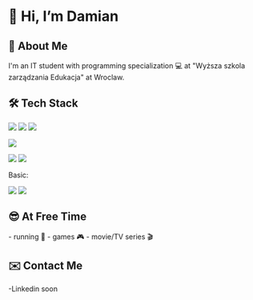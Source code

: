 <h1>👋  Hi, I’m Damian</h1>

<h2>👨 About Me </h2>
I'm an IT student with programming specialization 💻  at "Wyższa szkola zarządzania Edukacja" at Wroclaw. 

<h2>🛠  Tech Stack</h2>
<p><img src="https://img.icons8.com/color/48/000000/javascript.png"/> <img src="https://img.icons8.com/color/48/000000/html-5.png"/> <img src="https://img.icons8.com/color/48/000000/css3.png"/> <p>
<img src="https://img.icons8.com/color/48/000000/visual-studio-code-2019.png"/>
<p> <img src="https://img.icons8.com/color/48/000000/git.png"/> <img src="https://img.icons8.com/material-outlined/48/000000/github.png"/> </p>
Basic:
<p> <img src="https://img.icons8.com/color/50/000000/python--v1.png"/> <img src="https://img.icons8.com/color/48/000000/c-plus-plus-logo.png"/> </p>

<h2>😎 At Free Time</h2>
- running 🏃 
- games 🎮
- movie/TV series 🎬

<h2>✉️ Contact Me </h2>
-Linkedin soon
